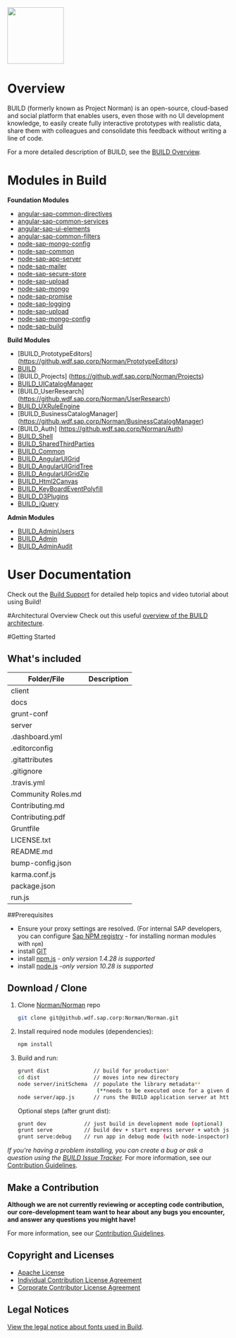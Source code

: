 <img src = "https://github.wdf.sap.corp/Norman/Norman/blob/master/docs/images/BUILD_Logo_Light.png?raw=true" height="128"> 

# Overview 
BUILD (formerly known as Project Norman) is an open-source, cloud-based and social platform that enables users, even those with no UI development knowledge, to easily create fully interactive prototypes with realistic data, share them with colleagues and consolidate this feedback without writing a line of code. 

For a more detailed description of BUILD, see the [BUILD Overview](https://github.wdf.sap.corp/BUILD/UXD-BUILD-OPENSOURCE/wiki/Build-Overview).

# Modules in Build
**Foundation Modules**
+ [angular-sap-common-directives](https://github.wdf.sap.corp/UXD-BUILD-OPENSOURCE/BUILD/angular-sap-common-directives)
+ [angular-sap-common-services](https://github.wdf.sap.corp/UXD-BUILD-OPENSOURCE/BUILD/angular-sap-common-services)
+ [angular-sap-ui-elements](https://github.wdf.sap.corp/UXD-BUILD-OPENSOURCE/BUILD/angular-sap-ui-elements)
+ [angular-sap-common-filters](https://github.wdf.sap.corp/Norman/Norman)
+ [node-sap-mongo-config](https://github.wdf.sap.corp/Norman/node-sap-mongo-config)
+ [node-sap-common](https://github.wdf.sap.corp/Norman/node-sap-common)
+ [node-sap-app-server](https://github.wdf.sap.corp/Norman/node-sap-app-server)
+ [node-sap-mailer](https://github.wdf.sap.corp/Norman/node-sap-mailer)
+ [node-sap-secure-store](https://github.wdf.sap.corp/Norman/node-sap-secure-store)
+ [node-sap-upload](https://github.wdf.sap.corp/Norman/node-sap-upload)
+ [node-sap-mongo](https://github.wdf.sap.corp/Norman/node-sap-mongo)
+ [node-sap-promise](https://github.wdf.sap.corp/Norman/node-sap-promise)
+ [node-sap-logging](https://github.wdf.sap.corp/Norman/node-sap-logging)
+ [node-sap-upload](https://github.wdf.sap.corp/Norman/node-sap-upload)
+ [node-sap-mongo-config](https://github.wdf.sap.corp/Norman/node-sap-mongo-config)
+ [node-sap-build](https://github.wdf.sap.corp/Norman/node-sap-build)

**Build Modules**
+ [BUILD_PrototypeEditors] (https://github.wdf.sap.corp/Norman/PrototypeEditors)
+ [BUILD](https://github.wdf.sap.corp/Norman/angular-sap-common-directives)
+ [BUILD_Projects] (https://github.wdf.sap.corp/Norman/Projects)
+ [BUILD_UICatalogManager](https://github.wdf.sap.corp/Norman/UICatalogManager)
+ [BUILD_UserResearch] (https://github.wdf.sap.corp/Norman/UserResearch)
+ [BUILD_UXRuleEngine](https://github.wdf.sap.corp/Norman/UXRuleEngine)
+ [BUILD_BusinessCatalogManager] (https://github.wdf.sap.corp/Norman/BusinessCatalogManager)
+ [BUILD_Auth] (https://github.wdf.sap.corp/Norman/Auth) 
+ [BUILD_Shell](https://github.wdf.sap.corp/Norman/Shell)
+ [BUILD_SharedThirdParties](https://github.wdf.sap.corp/Norman/SharedThirdParties)
+ [BUILD_Common](https://github.wdf.sap.corp/Norman/Common)
+ [BUILD_AngularUIGrid](https://github.wdf.sap.corp/Norman/NgUIGrid)
+ [BUILD_AngularUIGridTree](https://github.wdf.sap.corp/Norman/norman-angular-ui-tree)
+ [BUILD_AngularUIGridZip](https://github.wdf.sap.corp/Norman/AngularZip)
+ [BUILD_Html2Canvas](https://github.wdf.sap.corp/Norman/Html2Canvas)
+ [BUILD_KeyBoardEventPolyfill](https://github.wdf.sap.corp/Norman/norman-keyboard-event-polyfill)
+ [BUILD_D3Plugins](https://github.wdf.sap.corp/Norman/norman-d3-plugins)
+ [BUILD_jQuery](https://github.wdf.sap.corp/Norman/jquery-norman)

**Admin Modules**
+ [BUILD_AdminUsers](https://github.wdf.sap.corp/Norman/admin-users)
+ [BUILD_Admin](https://github.wdf.sap.corp/Norman/admin)
+ [BUILD_AdminAudit](https://github.wdf.sap.corp/Norman/admin-audit)

# User Documentation
Check out the [Build Support](http://sap.github.io/BUILD_User_Assistance) for detailed help topics and video tutorial about using Build!

#Architectural Overview
Check out this useful [overview of the BUILD architecture](https://github.wdf.sap.corp/Norman/Norman/blob/master/docs/Architecture/BUILD%20architecture%20presentation%20V2.pptx).

#Getting Started

## What's included
|Folder/File  | Description |
| ------------- | ------------- | 
|client  |  |
| docs |  | 
| grunt-conf |  |
| server |  |
| .dashboard.yml |  |
| .editorconfig |  | 
| .gitattributes |  |
| .gitignore |  |
| .travis.yml |  | 
| Community Roles.md |  |
| Contributing.md |  |
| Contributing.pdf |  | 
| Gruntfile |  |
| LICENSE.txt |  |
| README.md |  | 
| bump-config.json  |  |
| karma.conf.js  |  |
| package.json  |  | 
| run.js |  |


##Prerequisites
- Ensure your proxy settings are resolved. (For internal SAP developers, you can configure [Sap NPM registry](https://github.wdf.sap.corp/Norman/Norman/wiki/How-to-Use-Build-npm-Registry) - for installing norman modules with `npm`)
- install [GIT](https://git-scm.com/downloads)
- install [npm.js](https://docs.npmjs.com/cli/install) - _*only version 1.4.28 is supported*_
- install [node.js](https://docs.npmjs.com/cli/install) -_*only version 10.28 is supported*_

## Download / Clone

1. Clone [Norman/Norman](https://github.wdf.sap.corp/Norman/Norman) repo
    ```sh
    git clone git@github.wdf.sap.corp:Norman/Norman.git
    ```

2. Install required node modules (dependencies):
    ```sh
    npm install
    ```

3. Build and run:

    ```sh
    grunt dist              // build for production*
    cd dist                 // moves into new directory
    node server/initSchema  // populate the library metadata** 
                             (**needs to be executed once for a given database in a single node instance)
    node server/app.js      // runs the BUILD application server at http://localhost:9000.
    ```
   Optional steps (after grunt dist):

   ```sh
   grunt dev            // just build in development mode (optional)
   grunt serve          // build dev + start express server + watch js & less for changes (optional)
   grunt serve:debug    // run app in debug mode (with node-inspector) (optional)
   ```
_If you're having a problem installing, you can create a bug or ask a question using the [BUILD Issue Tracker](https://github.wdf.sap.corp/Norman/Norman/issues)._ For more information, see our [Contribution Guidelines](https://github.wdf.sap.corp/Norman/Norman/wiki/Contribution-Guidelines).

## Make a Contribution
**Although we are not currently reviewing or accepting code contribution, our core-development team want to hear about any bugs you encounter, and answer any questions you might have!** 

For more information, see our [Contribution Guidelines](https://github.wdf.sap.corp/Norman/Norman/wiki/Contribution-Guidelines).

## Copyright and Licenses

+ [Apache License](https://github.wdf.sap.corp/Norman/Norman/wiki/License)
+ [Individual Contribution License Agreement](https://github.wdf.sap.corp/Norman/Norman/blob/master/docs/SAP%20License%20Agreements/SAP%2BIndividual%2BContributor%2BLicense%2BAgreement.pdf) 
+ [Corporate Contributor License Agreement](https://github.wdf.sap.corp/Norman/Norman/blob/master/docs/SAP%20License%20Agreements/SAP%2BCorporate%2BContributor%2BLicense%2BAgreement.pdf) 

## Legal Notices

[View the legal notice about fonts used in Build](https://github.wdf.sap.corp/Norman/Norman/wiki/Legal-Notice-About-Fonts).
